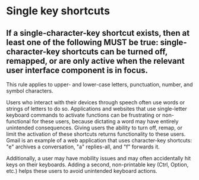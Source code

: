 # Single key shortcuts

## If a single-character-key shortcut exists, then at least one of the following MUST be true: single-character-key shortcuts can be turned off, remapped, or are only active when the relevant user interface component is in focus.

This rule applies to upper- and lower-case letters, punctuation, number, and symbol characters.

Users who interact with their devices through speech often use words or strings of letters to do so. Applications and websites that use single-letter keyboard commands to activate functions can be frustrating or non-functional for these users, because dictating a word may have entirely unintended consequences. Giving users the ability to turn off, remap, or limit the activation of these shortcuts returns functionality to these users. Gmail is an example of a web application that uses character-key shortcuts: "e" archives a conversation, "a" replies-all, and "f" forwards it.

Additionally, a user may have mobility issues and may often accidentally hit keys on their keyboards. Adding a second, non-printable key (Ctrl, Option, etc.) helps these users to avoid unintended keyboard actions.
